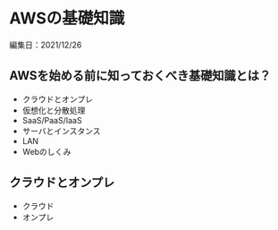 # AWSの基礎知識
編集日：2021/12/26

## AWSを始める前に知っておくべき基礎知識とは？
- クラウドとオンプレ
- 仮想化と分散処理
- SaaS/PaaS/IaaS
- サーバとインスタンス
- LAN
- Webのしくみ

## クラウドとオンプレ
- クラウド
- オンプレ
